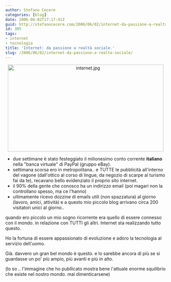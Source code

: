```yaml
---
author: Stefano Cecere
categories: [blog]
date: 2006-06-02T17:17:41Z
guid: http://stefanocecere.com/2006/06/02/internet-da-passione-a-realta-sociale/
id: 305
tags:
- internet
- tecnologia
title: 'Internet: da passione a realtà sociale.'
slug: /2006/06/02/internet-da-passione-a-realta-sociale/
---
```


<div style="text-align: center">
  <img width="489" height="273" alt="internet.jpg" id="image304" src="http://stefanocecere.com/wp-content/uploads/sites/3/2006/06/internet.jpg" />
</div>

- due settimane è stato festeggiato il milionesimo conto corrente **italiano** nella "banca virtuale" di PayPal (gruppo eBay).
- settimana scorsa ero in metropolitana.. e TUTTE le pubblicità all'interno del vagone (dall'ottico al corso di lingue, da negozio di scarpe al turismo fai da te), recavano bello evidenziato il proprio sito internet.
- il 90% della gente che conosco ha un indirizzo email (poi magari non la controllano spesso, ma ce l'hanno)
- ultimamente ricevo dozzine di emails utili (non spazzatura) al giorno (lavoro, amici, attività) e a questo mio piccolo blog arrivano circa 200 visitatori unici al giorno..

quando ero piccolo un mio sogno ricorrente era quello di essere connesso con il mondo. in relazione con TUTTI gli altri. Internet sta realizzando tutto questo.

Ho la fortuna di essere appassionato di evoluzione e adoro la tecnologia al servizio dell'uomo.
  
Già. davvero un gran bel mondo è questo. e lo sarebbe ancora di più se si guardasse un po' più ampio, più avanti e più in alto.

(lo so .. l'immagine che ho publlicato mostra bene l'attuale enorme squilibrio che esiste nel nostro mondo. mai dimenticarsene)